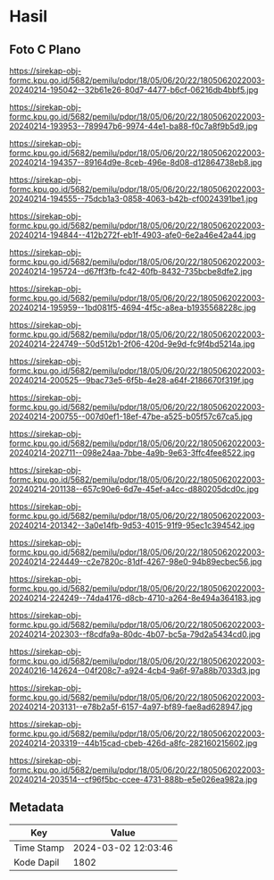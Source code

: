 # Hasil

## Foto C Plano

https://sirekap-obj-formc.kpu.go.id/5682/pemilu/pdpr/18/05/06/20/22/1805062022003-20240214-195042--32b61e26-80d7-4477-b6cf-06216db4bbf5.jpg

https://sirekap-obj-formc.kpu.go.id/5682/pemilu/pdpr/18/05/06/20/22/1805062022003-20240214-193953--789947b6-9974-44e1-ba88-f0c7a8f9b5d9.jpg

https://sirekap-obj-formc.kpu.go.id/5682/pemilu/pdpr/18/05/06/20/22/1805062022003-20240214-194357--89164d9e-8ceb-496e-8d08-d12864738eb8.jpg

https://sirekap-obj-formc.kpu.go.id/5682/pemilu/pdpr/18/05/06/20/22/1805062022003-20240214-194555--75dcb1a3-0858-4063-b42b-cf0024391be1.jpg

https://sirekap-obj-formc.kpu.go.id/5682/pemilu/pdpr/18/05/06/20/22/1805062022003-20240214-194844--412b272f-eb1f-4903-afe0-6e2a46e42a44.jpg

https://sirekap-obj-formc.kpu.go.id/5682/pemilu/pdpr/18/05/06/20/22/1805062022003-20240214-195724--d67ff3fb-fc42-40fb-8432-735bcbe8dfe2.jpg

https://sirekap-obj-formc.kpu.go.id/5682/pemilu/pdpr/18/05/06/20/22/1805062022003-20240214-195959--1bd081f5-4694-4f5c-a8ea-b1935568228c.jpg

https://sirekap-obj-formc.kpu.go.id/5682/pemilu/pdpr/18/05/06/20/22/1805062022003-20240214-224749--50d512b1-2f06-420d-9e9d-fc9f4bd5214a.jpg

https://sirekap-obj-formc.kpu.go.id/5682/pemilu/pdpr/18/05/06/20/22/1805062022003-20240214-200525--9bac73e5-6f5b-4e28-a64f-2186670f319f.jpg

https://sirekap-obj-formc.kpu.go.id/5682/pemilu/pdpr/18/05/06/20/22/1805062022003-20240214-200755--007d0ef1-18ef-47be-a525-b05f57c67ca5.jpg

https://sirekap-obj-formc.kpu.go.id/5682/pemilu/pdpr/18/05/06/20/22/1805062022003-20240214-202711--098e24aa-7bbe-4a9b-9e63-3ffc4fee8522.jpg

https://sirekap-obj-formc.kpu.go.id/5682/pemilu/pdpr/18/05/06/20/22/1805062022003-20240214-201138--657c90e6-6d7e-45ef-a4cc-d880205dcd0c.jpg

https://sirekap-obj-formc.kpu.go.id/5682/pemilu/pdpr/18/05/06/20/22/1805062022003-20240214-201342--3a0e14fb-9d53-4015-91f9-95ec1c394542.jpg

https://sirekap-obj-formc.kpu.go.id/5682/pemilu/pdpr/18/05/06/20/22/1805062022003-20240214-224449--c2e7820c-81df-4267-98e0-94b89ecbec56.jpg

https://sirekap-obj-formc.kpu.go.id/5682/pemilu/pdpr/18/05/06/20/22/1805062022003-20240214-224249--74da4176-d8cb-4710-a264-8e494a364183.jpg

https://sirekap-obj-formc.kpu.go.id/5682/pemilu/pdpr/18/05/06/20/22/1805062022003-20240214-202303--f8cdfa9a-80dc-4b07-bc5a-79d2a5434cd0.jpg

https://sirekap-obj-formc.kpu.go.id/5682/pemilu/pdpr/18/05/06/20/22/1805062022003-20240216-142624--04f208c7-a924-4cb4-9a6f-97a88b7033d3.jpg

https://sirekap-obj-formc.kpu.go.id/5682/pemilu/pdpr/18/05/06/20/22/1805062022003-20240214-203131--e78b2a5f-6157-4a97-bf89-fae8ad628947.jpg

https://sirekap-obj-formc.kpu.go.id/5682/pemilu/pdpr/18/05/06/20/22/1805062022003-20240214-203319--44b15cad-cbeb-426d-a8fc-282160215602.jpg

https://sirekap-obj-formc.kpu.go.id/5682/pemilu/pdpr/18/05/06/20/22/1805062022003-20240214-203514--cf96f5bc-ccee-4731-888b-e5e026ea982a.jpg


## Metadata

| Key        | Value               |
| ---------- | ------------------- |
| Time Stamp | 2024-03-02 12:03:46 |
| Kode Dapil | 1802                |




